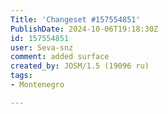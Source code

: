 ```yaml
---
Title: 'Changeset #157554851'
PublishDate: 2024-10-06T19:18:30Z
id: 157554851
user: Seva-snz
comment: added surface
created_by: JOSM/1.5 (19096 ru)
tags:
- Montenegro

---
```

